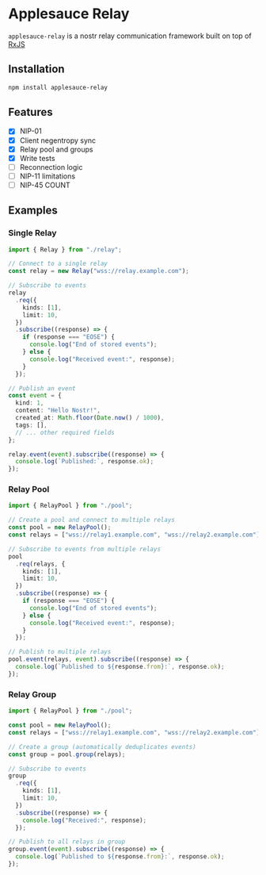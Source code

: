 # Applesauce Relay

`applesauce-relay` is a nostr relay communication framework built on top of [RxJS](https://rxjs.dev/)

## Installation

```bash
npm install applesauce-relay
```

## Features

- [x] NIP-01
- [x] Client negentropy sync
- [x] Relay pool and groups
- [x] Write tests
- [ ] Reconnection logic
- [ ] NIP-11 limitations
- [ ] NIP-45 COUNT

## Examples

### Single Relay

```typescript
import { Relay } from "./relay";

// Connect to a single relay
const relay = new Relay("wss://relay.example.com");

// Subscribe to events
relay
  .req({
    kinds: [1],
    limit: 10,
  })
  .subscribe((response) => {
    if (response === "EOSE") {
      console.log("End of stored events");
    } else {
      console.log("Received event:", response);
    }
  });

// Publish an event
const event = {
  kind: 1,
  content: "Hello Nostr!",
  created_at: Math.floor(Date.now() / 1000),
  tags: [],
  // ... other required fields
};

relay.event(event).subscribe((response) => {
  console.log(`Published:`, response.ok);
});
```

### Relay Pool

```typescript
import { RelayPool } from "./pool";

// Create a pool and connect to multiple relays
const pool = new RelayPool();
const relays = ["wss://relay1.example.com", "wss://relay2.example.com"];

// Subscribe to events from multiple relays
pool
  .req(relays, {
    kinds: [1],
    limit: 10,
  })
  .subscribe((response) => {
    if (response === "EOSE") {
      console.log("End of stored events");
    } else {
      console.log("Received event:", response);
    }
  });

// Publish to multiple relays
pool.event(relays, event).subscribe((response) => {
  console.log(`Published to ${response.from}:`, response.ok);
});
```

### Relay Group

```typescript
import { RelayPool } from "./pool";

const pool = new RelayPool();
const relays = ["wss://relay1.example.com", "wss://relay2.example.com"];

// Create a group (automatically deduplicates events)
const group = pool.group(relays);

// Subscribe to events
group
  .req({
    kinds: [1],
    limit: 10,
  })
  .subscribe((response) => {
    console.log("Received:", response);
  });

// Publish to all relays in group
group.event(event).subscribe((response) => {
  console.log(`Published to ${response.from}:`, response.ok);
});
```
